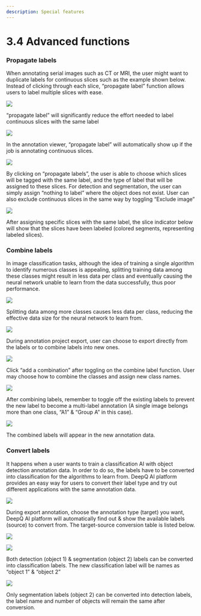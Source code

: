 ```yaml
---
description: Special features
---
```


# 3.4 Advanced functions

### **Propagate labels**

When annotating serial images such as CT or MRI, the user might want to duplicate labels for continuous slices such as the example shown below. Instead of clicking through each slice, “propagate label” function allows users to label multiple slices with ease.

![](<../.gitbook/assets/image (142).png>)

“propagate label” will significantly reduce the effort needed to label continuous slices with the same label

![](<../.gitbook/assets/image (145).png>)

In the annotation viewer, “propagate label” will automatically show up if the job is annotating continuous slices.

![](<../.gitbook/assets/image (208) (1).png>)

By clicking on “propagate labels”, the user is able to choose which slices will be tagged with the same label, and the type of label that will be assigned to these slices. For detection and segmentation, the user can simply assign “nothing to label” where the object does not exist. User can also exclude continuous slices in the same way by toggling “Exclude image”

![](<../.gitbook/assets/image (147).png>)

After assigning specific slices with the same label, the slice indicator below will show that the slices have been labeled (colored segments, representing labeled slices).

### Combine labels

In image classification tasks, although the idea of training a single algorithm to identify numerous classes is appealing, splitting training data among these classes might result in less data per class and eventually causing the neural network unable to learn from the data successfully, thus poor performance.

![](<../.gitbook/assets/image (148).png>)

Splitting data among more classes causes less data per class, reducing the effective data size for the neural network to learn from.

![](<../.gitbook/assets/image (150).png>)

During annotation project export, user can choose to export directly from the labels or to combine labels into new ones.

![](<../.gitbook/assets/image (151).png>)

Click “add a combination” after toggling on the combine label function. User may choose how to combine the classes and assign new class names.

![](<../.gitbook/assets/image (153).png>)

After combining labels, remember to toggle off the existing labels to prevent the new label to become a multi-label annotation (A single image belongs more than one class, “A1” & “Group A” in this case).

![](<../.gitbook/assets/image (154).png>)

The combined labels will appear in the new annotation data.

### **Convert labels**

It happens when a user wants to train a classification AI with object detection annotation data. In order to do so, the labels have to be converted into classification for the algorithms to learn from. DeepQ AI platform provides an easy way for users to convert their label type and try out different applications with the same annotation data.

![](<../.gitbook/assets/image (155).png>)

During export annotation, choose the annotation type (target) you want, DeepQ AI platform will automatically find out & show the available labels (source) to convert from. The target-source conversion table is listed below.

![](<../.gitbook/assets/image (156).png>)

![](<../.gitbook/assets/image (157).png>)

Both detection (object 1) & segmentation (object 2) labels can be converted into classification labels. The new classification label will be names as “object 1” & “object 2”

![](<../.gitbook/assets/image (158).png>)

Only segmentation labels (object 2) can be converted into detection labels, the label name and number of objects will remain the same after conversion.
